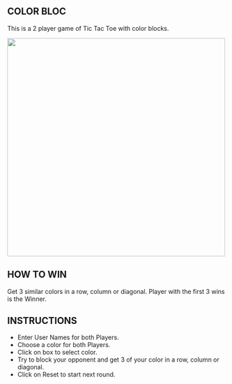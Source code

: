 ## COLOR BLOC

This is a 2 player game of Tic Tac Toe with color blocks.

<img src="http://i.imgur.com/CheLO4l.png?1" width="500">

## HOW TO WIN

Get 3 similar colors in a row, column or diagonal.
Player with the first 3 wins is the Winner.

## INSTRUCTIONS

- Enter User Names for both Players.
- Choose a color for both Players.
- Click on box to select color.
- Try to block your opponent and get 3 of your color in a row, column or diagonal.
- Click on Reset to start next round.
